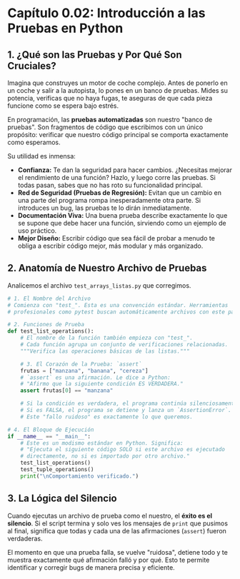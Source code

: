 # Capítulo 0.02: Introducción a las Pruebas en Python

## 1. ¿Qué son las Pruebas y Por Qué Son Cruciales?

Imagina que construyes un motor de coche complejo. Antes de ponerlo en un coche y salir a la autopista, lo pones en un banco de pruebas. Mides su potencia, verificas que no haya fugas, te aseguras de que cada pieza funcione como se espera bajo estrés.

En programación, las **pruebas automatizadas** son nuestro "banco de pruebas". Son fragmentos de código que escribimos con un único propósito: verificar que nuestro código principal se comporta exactamente como esperamos.

Su utilidad es inmensa:
*   **Confianza:** Te dan la seguridad para hacer cambios. ¿Necesitas mejorar el rendimiento de una función? Hazlo, y luego corre las pruebas. Si todas pasan, sabes que no has roto su funcionalidad principal.
*   **Red de Seguridad (Pruebas de Regresión):** Evitan que un cambio en una parte del programa rompa inesperadamente otra parte. Si introduces un bug, las pruebas te lo dirán inmediatamente.
*   **Documentación Viva:** Una buena prueba describe exactamente lo que se supone que debe hacer una función, sirviendo como un ejemplo de uso práctico.
*   **Mejor Diseño:** Escribir código que sea fácil de probar a menudo te obliga a escribir código mejor, más modular y más organizado.

## 2. Anatomía de Nuestro Archivo de Pruebas

Analicemos el archivo `test_arrays_listas.py` que corregimos.

```python
# 1. El Nombre del Archivo
# Comienza con "test_". Esta es una convención estándar. Herramientas
# profesionales como pytest buscan automáticamente archivos con este patrón.

# 2. Funciones de Prueba
def test_list_operations():
    # El nombre de la función también empieza con "test_".
    # Cada función agrupa un conjunto de verificaciones relacionadas.
    """Verifica las operaciones básicas de las listas."""

    # 3. El Corazón de la Prueba: `assert`
    frutas = ["manzana", "banana", "cereza"]
    # `assert` es una afirmación. Le dice a Python:
    # "Afirmo que la siguiente condición ES VERDADERA."
    assert frutas[0] == "manzana"

    # Si la condición es verdadera, el programa continúa silenciosamente.
    # Si es FALSA, el programa se detiene y lanza un `AssertionError`.
    # Este "fallo ruidoso" es exactamente lo que queremos.

# 4. El Bloque de Ejecución
if __name__ == "__main__":
    # Este es un modismo estándar en Python. Significa:
    # "Ejecuta el siguiente código SOLO si este archivo es ejecutado
    # directamente, no si es importado por otro archivo."
    test_list_operations()
    test_tuple_operations()
    print("\nComportamiento verificado.")
```

## 3. La Lógica del Silencio

Cuando ejecutas un archivo de prueba como el nuestro, el **éxito es el silencio**. Si el script termina y solo ves los mensajes de `print` que pusimos al final, significa que todas y cada una de las afirmaciones (`assert`) fueron verdaderas.

El momento en que una prueba falla, se vuelve "ruidosa", detiene todo y te muestra exactamente qué afirmación falló y por qué. Esto te permite identificar y corregir bugs de manera precisa y eficiente.
